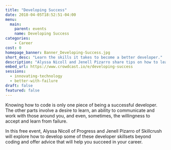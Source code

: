 ```yaml
---
title: "Developing Success"
date: 2018-04-05T18:52:51-04:00
menu:
  main:
    parent: events
    name: Developing Success
categories:
    - Career
cost: 0
homepage_banner: Banner_Developing-Success.jpg
short_desc: "Learn the skills it takes to become a better developer."
description: "Alyssa Nicoll and Jenell Pizarro share tips on how to learn and grow to become a better developer with experience."
embed_url: https://www.crowdcast.io/e/developing-success
sessions:
  - innovating-technology
  - better-with-failure
draft: false
featured: false
---
```


Knowing how to code is only one piece of being a successful developer. The other parts involve a desire to learn, an ability to communicate and work with those around you, and even, sometimes, the willingness to accept and learn from failure.

In this free event, Alyssa Nicoll of Progress and Jenell Pizarro of Skillcrush will explore how to develop some of these developer skillsets beyond coding and offer advice that will help you succeed in your career.